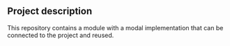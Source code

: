 ## Project description

This repository contains a module with a modal implementation that can be connected to the project and reused.
